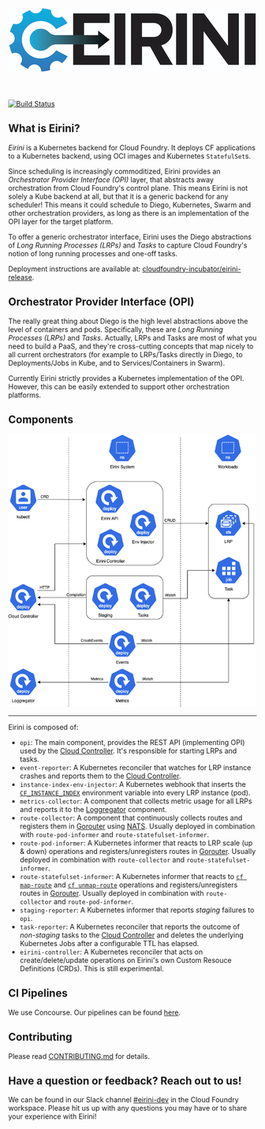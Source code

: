 <h1 align="center">
  <img src="logo.jpg" alt="Eirini">
</h1>

<!-- A spacer -->
<div>&nbsp;</div>

[![Build Status](https://travis-ci.org/cloudfoundry-incubator/eirini.svg?branch=master)](https://travis-ci.org/cloudfoundry-incubator/eirini)

## What is Eirini?

*Eirini* is a Kubernetes backend for Cloud Foundry. It deploys CF applications to a Kubernetes backend, using OCI images and Kubernetes `StatefulSet`s.

Since scheduling is increasingly commoditized, Eirini provides an _Orchestrator Provider Interface (OPI)_ layer, that abstracts away orchestration from Cloud Foundry's control plane. This means Eirini is not solely a Kube backend at all, but that it is a generic backend for any scheduler! This means it could schedule to Diego, Kubernetes, Swarm and other orchestration providers, as long as there is an implementation of the OPI layer for the target platform.

To offer a generic orchestrator interface, Eirini uses the Diego abstractions of _Long Running Processes (LRPs)_ and _Tasks_ to capture Cloud Foundry's notion of long running processes and one-off tasks.

Deployment instructions are available at: [cloudfoundry-incubator/eirini-release](https://github.com/cloudfoundry-incubator/eirini-release).

## Orchestrator Provider Interface (OPI)

The really great thing about Diego is the high level abstractions above the level of containers and pods. Specifically, these are _Long Running Processes (LRPs)_ and _Tasks_. Actually, LRPs and Tasks are most of what you need to build a PaaS, and they're cross-cutting concepts that map nicely to all current orchestrators (for example to LRPs/Tasks directly in Diego, to Deployments/Jobs in Kube, and to Services/Containers in Swarm).

Currently Eirini strictly provides a Kubernetes implementation of the OPI. However, this can be easily extended to support other orchestration platforms.

## Components

![Eirini Overview Diagram](docs/architecture/EiriniOverview.png)

---

Eirini is composed of:

- `opi`: The main component, provides the REST API (implementing OPI) used by the [Cloud Controller](https://github.com/cloudfoundry/cloud_controller_ng/). It's responsible for starting LRPs and tasks.
- `event-reporter`: A Kubernetes reconciler that watches for LRP instance crashes and reports them to the [Cloud Controller](https://github.com/cloudfoundry/cloud_controller_ng/).
- `instance-index-env-injector`: A Kubernetes webhook that inserts the [`CF_INSTANCE_INDEX`](https://docs.cloudfoundry.org/devguide/deploy-apps/environment-variable.html#CF-INSTANCE-INDEX) environment variable into every LRP instance (pod).
- `metrics-collector`: A component that collects metric usage for all LRPs and reports it to the [Loggregator](https://github.com/cloudfoundry/loggregator-release) component.
- `route-collector`: A component that continuously collects routes and registers them in [Gorouter](https://github.com/cloudfoundry/gorouter) using [NATS](https://nats.io/). Usually deployed in combination with `route-pod-informer` and `route-statefulset-informer`.
- `route-pod-informer`: A Kubernetes informer that reacts to LRP scale (up & down) operations and registers/unregisters routes in [Gorouter](https://github.com/cloudfoundry/gorouter). Usually deployed in combination with `route-collector` and `route-statefulset-informer`.
- `route-statefulset-informer`: A Kubernetes informer that reacts to [`cf map-route`](https://cli.cloudfoundry.org/en-US/v6/map-route.html) and [`cf unmap-route`](https://cli.cloudfoundry.org/en-US/v6/unmap-route.html) operations and registers/unregisters routes in [Gorouter](https://github.com/cloudfoundry/gorouter). Usually deployed in combination with `route-collector` and `route-pod-informer`.
- `staging-reporter`: A Kubernetes informer that reports _staging_ failures to `opi`.
- `task-reporter`: A Kubernetes reconciler that reports the outcome of _non-staging_ tasks to the [Cloud Controller](https://github.com/cloudfoundry/cloud_controller_ng/) and deletes the underlying Kubernetes Jobs after a configurable TTL has elapsed.
- `eirini-controller`: A Kubernetes reconciler that acts on create/delete/update operations on Eirini's own Custom Resouce Definitions (CRDs). This is still experimental.

## CI Pipelines

We use Concourse. Our pipelines can be found [here](https://jetson.eirini.cf-app.com/).

## Contributing

Please read [CONTRIBUTING.md](.github/contributing.md) for details.

## Have a question or feedback? Reach out to us!

We can be found in our Slack channel [#eirini-dev](https://cloudfoundry.slack.com/archives/C8RU3BZ26) in the Cloud Foundry workspace. Please hit us up with any questions you may have or to share your experience with Eirini!
